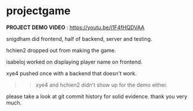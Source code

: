 # projectgame

**PROJECT DEMO VIDEO** : https://youtu.be/j1F4fHQDVAA

snigdham did frontend, half of backend, server and testing.

hchien2 dropped out from making the game. 

isabeloj worked on displaying player name on frontend.

xye4 pushed once with a backend that doesn't work. 

 >> xye4 and hchien2 didn't show up for the demo either.
 
please take a look at git commit history for solid evidence. thank you very much. 
